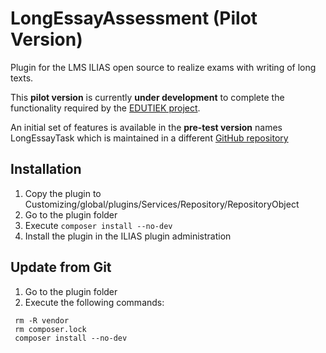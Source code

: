 # LongEssayAssessment (Pilot Version)
Plugin for the LMS ILIAS open source to realize exams with writing of long texts.

This **pilot version** is currently **under development** to complete the functionality required by the [EDUTIEK project](https://www.edutiek.de).

An initial set of features is available in the **pre-test version** names LongEssayTask which is maintained in a different [GitHub repository](https://github.com/fneumann/LongEssayTask)

## Installation

1. Copy the plugin to Customizing/global/plugins/Services/Repository/RepositoryObject
2. Go to the plugin folder
3. Execute ````composer install --no-dev````
4. Install the plugin in the ILIAS plugin administration

## Update from Git

1. Go to the plugin folder
2. Execute the following commands:
````
 rm -R vendor
 rm composer.lock
 composer install --no-dev
````
